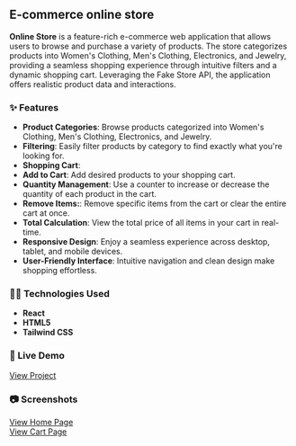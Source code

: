 ## E-commerce online store

**Online Store** is a feature-rich e-commerce web application that allows users to browse and purchase a variety of products. The store categorizes products into Women's Clothing, Men's Clothing, Electronics, and Jewelry, providing a seamless shopping experience through intuitive filters and a dynamic shopping cart. Leveraging the Fake Store API, the application offers realistic product data and interactions.

### ✨ Features

- **Product Categories**: Browse products categorized into Women's Clothing, Men's Clothing, Electronics, and Jewelry.
- **Filtering**: Easily filter products by category to find exactly what you're looking for.
- **Shopping Cart**:
- **Add to Cart**: Add desired products to your shopping cart.
- **Quantity Management**: Use a counter to increase or decrease the quantity of each product in the cart.
- **Remove Items:**: Remove specific items from the cart or clear the entire cart at once.
- **Total Calculation**: View the total price of all items in your cart in real-time.
- **Responsive Design**: Enjoy a seamless experience across desktop, tablet, and mobile devices.
- **User-Friendly Interface**:  Intuitive navigation and clean design make shopping effortless.

### 🧑‍💻 Technologies Used

- **React**
- **HTML5**
- **Tailwind CSS**

### 🚀 Live Demo

<a href="https://e-commerce-wtpa.onrender.com" target="_blank" rel="noopener noreferrer">View Project</a>   

### 📷 Screenshots

<a href="https://github.com/inna-shchokina/E-Commerce/blob/main/E-commerce/E-commerce-1.jpg?raw=true" rel="noopener noreferrer">View Home Page</a> 
<br>
<a href="https://github.com/inna-shchokina/E-Commerce/blob/main/E-commerce/E-commerce-2.jpg?raw=true" target="_blank" rel="noopener noreferrer">View Cart Page</a>
